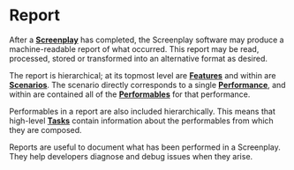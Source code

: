 # Report

After a **[Screenplay]** has completed, the Screenplay software may produce a machine-readable report of what occurred.
This report may be read, processed, stored or transformed into an alternative format as desired.

The report is hierarchical; at its topmost level are **[Features]** and within are **[Scenarios]**.
The scenario directly corresponds to a single **[Performance]**, and within are contained all of the **[Performables]** for that performance.

Performables in a report are also included hierarchically. This means that high-level **[Tasks]** contain information about the performables from which they are composed.

Reports are useful to document what has been performed in a Screenplay.
They help developers diagnose and debug issues when they arise.

[Screenplay]: Screenplay.md
[Features]: Feature.md
[Scenarios]: Scenario.md
[Performance]: Performance.md
[Performables]: Performable.md
[Tasks]: Task.md